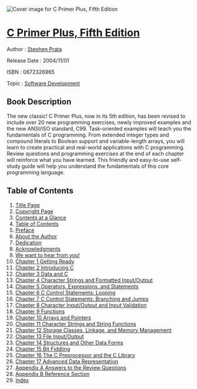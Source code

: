 ![Cover image for C Primer Plus, Fifth Edition](https://imgdetail.ebookreading.net/cover/cover/software_development/EB0672326965.jpg)

[C Primer Plus, Fifth Edition](https://ebookreading.net/view/book/C+Primer+Plus%2C+Fifth+Edition-EB0672326965_1.html "C Primer Plus, Fifth Edition")
====================================================================================================================

Author : [Stephen Prata](https://ebookreading.net/search/author/Stephen+Prata)

Release Date : 2004/11/01

ISBN : 0672326965

Topic : [Software Development](https://ebookreading.net/search/category/software-development)

Book Description
-----------------

The new classic! C Primer Plus, now in its 5th edition, has been revised to include over 20 new programming exercises, newly improved examples and the new ANSI/ISO standard, C99. Task-oriented examples will teach you the fundamentals of C programming. From extended integer types and compound literals to Boolean support and variable-length arrays, you will learn to create practical and real-world applications with C programming. Review questions and programming exercises at the end of each chapter will reinforce what you have learned. This friendly and easy-to-use self-study guide will help you understand the fundamentals of this core programming language.
              
Table of Contents
-----------------

1. [Title Page](https://ebookreading.net/view/book/C+Primer+Plus%2C+Fifth+Edition-EB0672326965_3.html)
1. [Copyright Page](https://ebookreading.net/view/book/C+Primer+Plus%2C+Fifth+Edition-EB0672326965_4.html)
1. [Contents at a Glance](https://ebookreading.net/view/book/C+Primer+Plus%2C+Fifth+Edition-EB0672326965_5.html)
1. [Table of Contents](https://ebookreading.net/view/book/C+Primer+Plus%2C+Fifth+Edition-EB0672326965_6.html)
1. [Preface](https://ebookreading.net/view/book/C+Primer+Plus%2C+Fifth+Edition-EB0672326965_7.html)
1. [About the Author](https://ebookreading.net/view/book/C+Primer+Plus%2C+Fifth+Edition-EB0672326965_8.html)
1. [Dedication](https://ebookreading.net/view/book/C+Primer+Plus%2C+Fifth+Edition-EB0672326965_9.html)
1. [Acknowledgments](https://ebookreading.net/view/book/C+Primer+Plus%2C+Fifth+Edition-EB0672326965_10.html)
1. [We want to hear from you!](https://ebookreading.net/view/book/C+Primer+Plus%2C+Fifth+Edition-EB0672326965_11.html)
1. [Chapter 1 Getting Ready](https://ebookreading.net/view/book/C+Primer+Plus%2C+Fifth+Edition-EB0672326965_12.html)
1. [Chapter 2 Introducing C](https://ebookreading.net/view/book/C+Primer+Plus%2C+Fifth+Edition-EB0672326965_13.html)
1. [Chapter 3 Data and C](https://ebookreading.net/view/book/C+Primer+Plus%2C+Fifth+Edition-EB0672326965_14.html)
1. [Chapter 4 Character Strings and Formatted Input/Output](https://ebookreading.net/view/book/C+Primer+Plus%2C+Fifth+Edition-EB0672326965_15.html)
1. [Chapter 5 Operators, Expressions, and Statements](https://ebookreading.net/view/book/C+Primer+Plus%2C+Fifth+Edition-EB0672326965_16.html)
1. [Chapter 6 C Control Statements: Looping](https://ebookreading.net/view/book/C+Primer+Plus%2C+Fifth+Edition-EB0672326965_17.html)
1. [Chapter 7 C Control Statements: Branching and Jumps](https://ebookreading.net/view/book/C+Primer+Plus%2C+Fifth+Edition-EB0672326965_18.html)
1. [Chapter 8 Character Input/Output and Input Validation](https://ebookreading.net/view/book/C+Primer+Plus%2C+Fifth+Edition-EB0672326965_19.html)
1. [Chapter 9 Functions](https://ebookreading.net/view/book/C+Primer+Plus%2C+Fifth+Edition-EB0672326965_20.html)
1. [Chapter 10 Arrays and Pointers](https://ebookreading.net/view/book/C+Primer+Plus%2C+Fifth+Edition-EB0672326965_21.html)
1. [Chapter 11 Character Strings and String Functions](https://ebookreading.net/view/book/C+Primer+Plus%2C+Fifth+Edition-EB0672326965_22.html)
1. [Chapter 12 Storage Classes, Linkage, and Memory Management](https://ebookreading.net/view/book/C+Primer+Plus%2C+Fifth+Edition-EB0672326965_23.html)
1. [Chapter 13 File Input/Output](https://ebookreading.net/view/book/C+Primer+Plus%2C+Fifth+Edition-EB0672326965_24.html)
1. [Chapter 14 Structures and Other Data Forms](https://ebookreading.net/view/book/C+Primer+Plus%2C+Fifth+Edition-EB0672326965_25.html)
1. [Chapter 15 Bit Fiddling](https://ebookreading.net/view/book/C+Primer+Plus%2C+Fifth+Edition-EB0672326965_26.html)
1. [Chapter 16 The C Preprocessor and the C Library](https://ebookreading.net/view/book/C+Primer+Plus%2C+Fifth+Edition-EB0672326965_27.html)
1. [Chapter 17 Advanced Data Representation](https://ebookreading.net/view/book/C+Primer+Plus%2C+Fifth+Edition-EB0672326965_28.html)
1. [Appendix A Answers to the Review Questions](https://ebookreading.net/view/book/C+Primer+Plus%2C+Fifth+Edition-EB0672326965_29.html)
1. [Appendix B Reference Section](https://ebookreading.net/view/book/C+Primer+Plus%2C+Fifth+Edition-EB0672326965_30.html)
1. [Index](https://ebookreading.net/view/book/C+Primer+Plus%2C+Fifth+Edition-EB0672326965_32.html)
